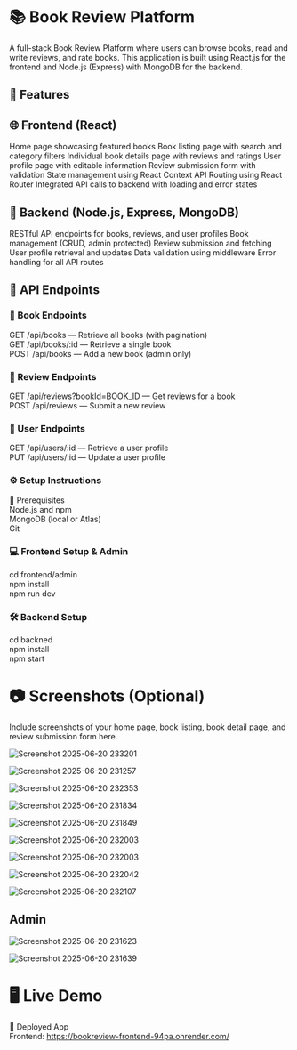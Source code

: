 # 📚 Book Review Platform


A full-stack Book Review Platform where users can browse books, read and write reviews, and rate books. This application is built using React.js for the frontend and Node.js (Express) with MongoDB for the backend.

## 🚀 Features
## 🌐 Frontend (React)
Home page showcasing featured books
Book listing page with search and category filters
Individual book details page with reviews and ratings
User profile page with editable information
Review submission form with validation
State management using React Context API
Routing using React Router
Integrated API calls to backend with loading and error states

## 🔧 Backend (Node.js, Express, MongoDB)
RESTful API endpoints for books, reviews, and user profiles
Book management (CRUD, admin protected)
Review submission and fetching
User profile retrieval and updates
Data validation using middleware
Error handling for all API routes

## 🧪 API Endpoints

### 📘 Book Endpoints
GET /api/books — Retrieve all books (with pagination) <br>
GET /api/books/:id — Retrieve a single book <br>
POST /api/books — Add a new book (admin only) <br>

### 📝 Review Endpoints
GET /api/reviews?bookId=BOOK_ID — Get reviews for a book <br>
POST /api/reviews — Submit a new review <br>

### 👤 User Endpoints
GET /api/users/:id — Retrieve a user profile <br>
PUT /api/users/:id — Update a user profile <br>

### ⚙️ Setup Instructions
📌 Prerequisites <br>
Node.js and npm <br>
MongoDB (local or Atlas) <br>
Git

### 💻 Frontend Setup & Admin
cd frontend/admin <br>
npm install <br>
npm run dev

### 🛠️ Backend Setup
cd backned <br>
npm install <br>
npm start

# 📷 Screenshots (Optional)
Include screenshots of your home page, book listing, book detail page, and review submission form here.

![Screenshot 2025-06-20 233201](https://github.com/user-attachments/assets/1c6a603f-4469-42ca-bfce-0c9988a6466c)

![Screenshot 2025-06-20 231257](https://github.com/user-attachments/assets/ba60cd91-51e8-4c3e-8d12-c9b07f077aa0)

![Screenshot 2025-06-20 232353](https://github.com/user-attachments/assets/b379a866-9a79-4726-867f-76f8caeeeb6e)

![Screenshot 2025-06-20 231834](https://github.com/user-attachments/assets/78958183-80db-41fb-b589-86ffdf844d6f)

![Screenshot 2025-06-20 231849](https://github.com/user-attachments/assets/4f8cfb1d-d73c-4704-90ae-c322b1e1b8b9)

![Screenshot 2025-06-20 232003](https://github.com/user-attachments/assets/475ffa44-01b5-4fd9-9737-49f8bfab6091)

![Screenshot 2025-06-20 232003](https://github.com/user-attachments/assets/9b0c5e74-9d43-4e4c-90cd-a78f1adb2540)

![Screenshot 2025-06-20 232042](https://github.com/user-attachments/assets/faccb8bf-debe-41c9-bcb0-25350b3dba7f)

![Screenshot 2025-06-20 232107](https://github.com/user-attachments/assets/afd7f39a-e71a-4622-a6b9-0c2ba9eb9421)

## Admin
![Screenshot 2025-06-20 231623](https://github.com/user-attachments/assets/8f952ec8-27da-4291-98d8-81089c79c24a)

![Screenshot 2025-06-20 231639](https://github.com/user-attachments/assets/7c744f13-1bdf-405e-aefc-f0121f8abedc)

# 🖥️ Live Demo
🔗 Deployed App <br>
Frontend: https://bookreview-frontend-94pa.onrender.com/
















